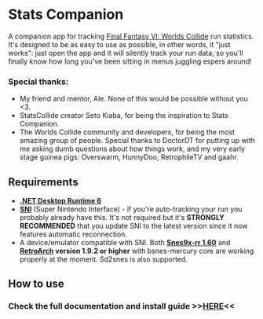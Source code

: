 # Stats Companion
A companion app for tracking [Final Fantasy VI: Worlds Collide](https://ff6worldscollide.com/) run statistics. It's designed to be as easy to use as possible, in other words, it "just works": just open the app and it will silently track your run data, so you'll finally know how long you've been sitting in menus juggling espers around!

### Special thanks:
- My friend and mentor, Ale. None of this would be possible without you <3.
- StatsCollide creator Seto Kiaba, for being the inspiration to Stats Companion.
- The Worlds Collide community and developers, for being the most amazing group of people. Special thanks to DoctorDT for putting up with me asking dumb questions about how things work, and my very early stage guinea pigs: Overswarm, HunnyDoo, RetrophileTV and gaahr.

## Requirements
- **[.NET Desktop Runtime 6](https://dotnet.microsoft.com/en-us/download/dotnet/6.0)**
- **[SNI](https://github.com/alttpo/sni)** (Super Nintendo Interface) - if you're auto-tracking your run you probably already have this. It's not required but it's **STRONGLY RECOMMENDED** that you update SNI to the latest version since it now features automatic reconnection.
- A device/emulator compatible with SNI. Both [**Snes9x-rr 1.60**](https://github.com/gocha/snes9x-rr/releases) and **[RetroArch](https://www.retroarch.com/) version 1.9.2 or higher** with bsnes-mercury core are working properly at the moment. Sd2snes is also supported.

## How to use

### Check the full documentation and install guide >>[HERE](https://docs.google.com/document/d/1tX17bvxRqExy8FTegSMwdR504BmfmW6nTkLwK18knd0/edit?usp=sharing)<<
